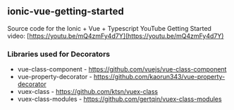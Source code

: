 ## ionic-vue-getting-started

Source code for the Ionic + Vue + Typescript YouTube Getting Started video: [https://youtu.be/mQ4zmFy4d7Y](https://youtu.be/mQ4zmFy4d7Y)

### Libraries used for Decorators
- vue-class-component - https://github.com/vuejs/vue-class-component
- vue-property-decorator - https://github.com/kaorun343/vue-property-decorator
- vuex-class - https://github.com/ktsn/vuex-class
- vuex-class-modules - https://github.com/gertqin/vuex-class-modules